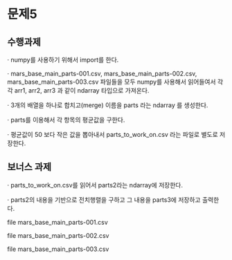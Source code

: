 # 문제5

## 수행과제

· numpy를 사용하기 위해서 import를 한다.

· mars_base_main_parts-001.csv,
  mars_base_main_parts-002.csv,
  mars_base_main_parts-003.csv 파일들을
  모두 numpy를 사용해서 읽어들여서 각각 arr1, arr2, arr3 과 같이 ndarray 타입으로 가져온다.

· 3개의 배열을 하나로 합치고(merge) 이름을 parts 라는 ndarray 를 생성한다.

· parts를 이용해서 각 항목의 평균값을 구한다.

· 평균값이 50 보다 작은 값을 뽑아내서 parts_to_work_on.csv 라는 파일로 별도로 저장한다.


## 보너스 과제


· parts_to_work_on.csv를 읽어서 parts2라는 ndarray에 저장한다.

· parts2의 내용을 기반으로 전치행렬을 구하고 그 내용을 parts3에 저장하고 출력한다.



file mars_base_main_parts-001.csv

file mars_base_main_parts-002.csv

file mars_base_main_parts-003.csv